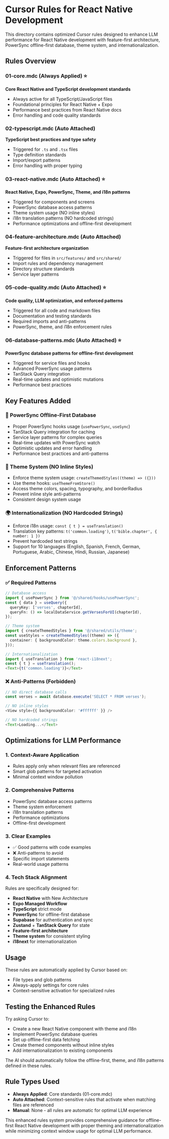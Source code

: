 # Cursor Rules for React Native Development

This directory contains optimized Cursor rules designed to enhance LLM performance for React Native development with feature-first architecture, PowerSync offline-first database, theme system, and internationalization.

## Rules Overview

### 01-core.mdc (Always Applied) ⭐

**Core React Native and TypeScript development standards**

- Always active for all TypeScript/JavaScript files
- Foundational principles for React Native + Expo
- Performance best practices from React Native docs
- Error handling and code quality standards

### 02-typescript.mdc (Auto Attached)

**TypeScript best practices and type safety**

- Triggered for `.ts` and `.tsx` files
- Type definition standards
- Import/export patterns
- Error handling with proper typing

### 03-react-native.mdc (Auto Attached) ⭐

**React Native, Expo, PowerSync, Theme, and i18n patterns**

- Triggered for components and screens
- PowerSync database access patterns
- Theme system usage (NO inline styles)
- i18n translation patterns (NO hardcoded strings)
- Performance optimizations and offline-first development

### 04-feature-architecture.mdc (Auto Attached)

**Feature-first architecture organization**

- Triggered for files in `src/features/` and `src/shared/`
- Import rules and dependency management
- Directory structure standards
- Service layer patterns

### 05-code-quality.mdc (Auto Attached) ⭐

**Code quality, LLM optimization, and enforced patterns**

- Triggered for all code and markdown files
- Documentation and testing standards
- Required imports and anti-patterns
- PowerSync, theme, and i18n enforcement rules

### 06-database-patterns.mdc (Auto Attached) ⭐

**PowerSync database patterns for offline-first development**

- Triggered for service files and hooks
- Advanced PowerSync usage patterns
- TanStack Query integration
- Real-time updates and optimistic mutations
- Performance best practices

## Key Features Added

### 🔄 PowerSync Offline-First Database

- Proper PowerSync hooks usage (`usePowerSync`, `useSync`)
- TanStack Query integration for caching
- Service layer patterns for complex queries
- Real-time updates with PowerSync watch
- Optimistic updates and error handling
- Performance best practices and anti-patterns

### 🎨 Theme System (NO Inline Styles)

- Enforce theme system usage: `createThemedStyles((theme) => ({}))`
- Use theme hooks: `useThemeFromStore()`
- Access theme colors, spacing, typography, and borderRadius
- Prevent inline style anti-patterns
- Consistent design system usage

### 🌍 Internationalization (NO Hardcoded Strings)

- Enforce i18n usage: `const { t } = useTranslation()`
- Translation key patterns: `t('common.loading')`, `t('bible.chapter', { number: 1 })`
- Prevent hardcoded text strings
- Support for 10 languages (English, Spanish, French, German, Portuguese, Arabic, Chinese, Hindi, Russian, Japanese)

## Enforcement Patterns

### ✅ Required Patterns

```typescript
// Database access
import { usePowerSync } from '@/shared/hooks/usePowerSync';
const { data } = useQuery({
  queryKey: ['verses', chapterId],
  queryFn: () => localDataService.getVersesForUI(chapterId),
});

// Theme system
import { createThemedStyles } from '@/shared/utils/theme';
const useStyles = createThemedStyles((theme) => ({
  container: { backgroundColor: theme.colors.background },
}));

// Internationalization
import { useTranslation } from 'react-i18next';
const { t } = useTranslation();
<Text>{t('common.loading')}</Text>
```

### ❌ Anti-Patterns (Forbidden)

```typescript
// NO direct database calls
const verses = await database.execute('SELECT * FROM verses');

// NO inline styles
<View style={{ backgroundColor: '#ffffff' }} />

// NO hardcoded strings
<Text>Loading...</Text>
```

## Optimizations for LLM Performance

### 1. Context-Aware Application

- Rules apply only when relevant files are referenced
- Smart glob patterns for targeted activation
- Minimal context window pollution

### 2. Comprehensive Patterns

- PowerSync database access patterns
- Theme system enforcement
- i18n translation patterns
- Performance optimizations
- Offline-first development

### 3. Clear Examples

- ✅ Good patterns with code examples
- ❌ Anti-patterns to avoid
- Specific import statements
- Real-world usage patterns

### 4. Tech Stack Alignment

Rules are specifically designed for:

- **React Native** with New Architecture
- **Expo Managed Workflow**
- **TypeScript** strict mode
- **PowerSync** for offline-first database
- **Supabase** for authentication and sync
- **Zustand** + **TanStack Query** for state
- **Feature-first architecture**
- **Theme system** for consistent styling
- **i18next** for internationalization

## Usage

These rules are automatically applied by Cursor based on:

- File types and glob patterns
- Always-apply settings for core rules
- Context-sensitive activation for specialized rules

## Testing the Enhanced Rules

Try asking Cursor to:

- Create a new React Native component with theme and i18n
- Implement PowerSync database queries
- Set up offline-first data fetching
- Create themed components without inline styles
- Add internationalization to existing components

The AI should automatically follow the offline-first, theme, and i18n patterns defined in these rules.

## Rule Types Used

- **Always Applied**: Core standards (01-core.mdc)
- **Auto Attached**: Context-sensitive rules that activate when matching files are referenced
- **Manual**: None - all rules are automatic for optimal LLM experience

This enhanced rules system provides comprehensive guidance for offline-first React Native development with proper theming and internationalization while minimizing context window usage for optimal LLM performance.
